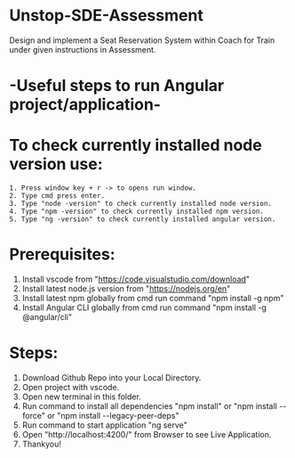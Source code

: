 # Unstop-SDE-Assessment
Design and implement a Seat Reservation System within Coach for Train under given instructions in Assessment.

# -Useful steps to run Angular project/application-

# To check currently installed node version use:
	1. Press window key + r -> to opens run window.
	2. Type cmd press enter.
	3. Type "node -version" to check currently installed node version.
	4. Type "npm -version" to check currently installed npm version.
	5. Type "ng -version" to check currently installed angular version.

# Prerequisites:
1. Install vscode from "https://code.visualstudio.com/download"
2. Install latest node.js version from "https://nodejs.org/en"
3. Install latest npm globally from cmd run command "npm install -g npm"
4. Install Angular CLI globally from cmd run command "npm install -g @angular/cli"

# Steps:
1. Download Github Repo into your Local Directory.
2. Open project with vscode.
3. Open new terminal in this folder.
4. Run command to install all dependencies "npm install" or "npm install --force" or "npm install --legacy-peer-deps" 
5. Run command to start application "ng serve"
6. Open "http://localhost:4200/" from Browser to see Live Application.
7. Thankyou!
